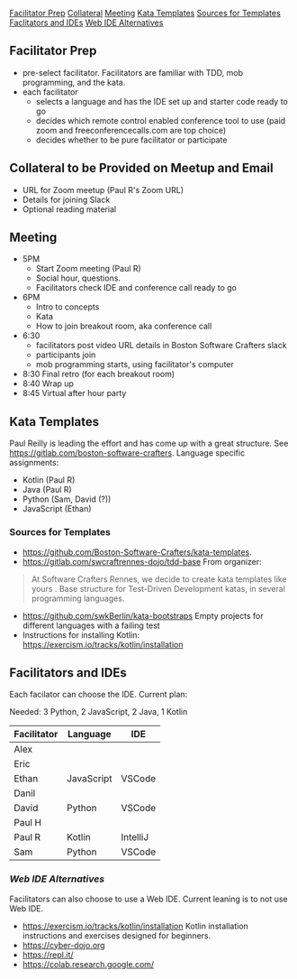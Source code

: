 [Facilitator Prep](#faciliator-prep)
[Collateral](#collateral)
[Meeting](#meeting)
[Kata Templates](#kata-templates)
  [Sources for Templates](#sources-for-templates)
[Faclitators and IDEs](#faciliators-and-ides)
  [Web IDE Alternatives](#web-ide-alternatives)

<a name="facilitator-prep"></a>
## Facilitator Prep
- pre-select facilitator.  Facilitators are familiar with TDD, mob programming, and the kata.
- each facilitator
  - selects a language and has the IDE set up and starter code ready to go
  - decides which remote control enabled conference tool  to use (paid zoom and freeconferencecalls.com are top choice)
  - decides whether to be pure facilitator or participate

<a name="collateral"></a>
## Collateral to be Provided on Meetup and Email
- URL for Zoom meetup (Paul R's Zoom URL)
- Details for joining Slack
- Optional reading material

<a name="meeting"></a>
## Meeting
- 5PM
  - Start Zoom meeting (Paul R)
  - Social hour, questions.
  - Facilitators check IDE and conference call ready to go
- 6PM
  - Intro to concepts
  - Kata
  - How to join breakout room, aka conference call
- 6:30
  - facilitators post video URL details in Boston Software Crafters slack
  - participants join
  - mob programming starts, using facilitator's computer
- 8:30 Final retro (for each breakout room)
- 8:40 Wrap up
- 8:45 Virtual after hour party

<a name="kata-templates"></a>
## Kata Templates
Paul Reilly is leading the effort and has come up with a great structure.  See https://gitlab.com/boston-software-crafters.  Language specific assignments:
- Kotlin (Paul R)
- Java (Paul R)
- Python (Sam, David (?))
- JavaScript (Ethan)

<a name="sources-for-templates"></a>
### Sources for Templates
- https://github.com/Boston-Software-Crafters/kata-templates.
- https://gitlab.com/swcraftrennes-dojo/tdd-base From organizer:
>At Software Crafters Rennes, we decide to create kata templates like yours  . Base structure for Test-Driven Development katas, in several programming languages.
- https://github.com/swkBerlin/kata-bootstraps Empty projects for different languages with a failing test
- Instructions for installing Kotlin: https://exercism.io/tracks/kotlin/installation

<a name="facilitators-and-ides"></a>
## Facilitators and IDEs
Each facilator can choose the IDE.  Current plan:

Needed: 3 Python, 2 JavaScript, 2 Java, 1 Kotlin

| Facilitator|Language|IDE|
|---|---|---|
| Alex|   |   |
| Eric|   |   |
| Ethan|JavaScript|VSCode|
| Danil|   |   |
| David|Python|VSCode|
| Paul H|   |   |
| Paul R|Kotlin|IntelliJ|
| Sam|Python|VSCode|

<a name="web-ide-alternatives"></a>
### ***Web IDE Alternatives***
Facilitators can also choose to use a Web IDE.  Current leaning is to not use Web IDE.
- https://exercism.io/tracks/kotlin/installation  Kotlin installation instructions and exercises designed for beginners.
- https://cyber-dojo.org
- https://repl.it/
- https://colab.research.google.com/
